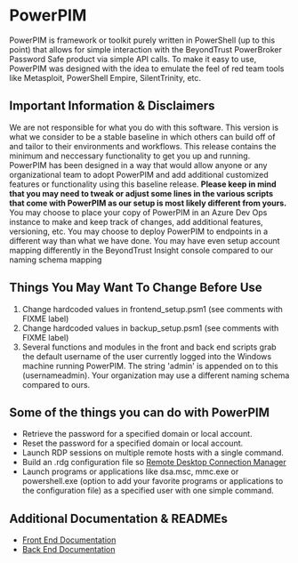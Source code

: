 # PowerPIM
PowerPIM is framework or toolkit purely written in PowerShell (up to this point) that allows for simple interaction with the BeyondTrust PowerBroker Password Safe product via simple API calls. To make it easy to use, PowerPIM was designed with the idea to emulate the feel of red team tools like Metasploit, PowerShell Empire, SilentTrinity, etc. 

## Important Information & Disclaimers
We are not responsible for what you do with this software. This version is what we consider to be a stable baseline in which others can build off of and tailor to their environments and workflows. This release contains the minimum and neccessary functionality to get you up and running. PowerPIM has been designed in a way that would allow anyone or any organizational team to adopt PowerPIM and add additional customized features or functionality using this baseline release. **Please keep in mind that you may need to tweak or adjust some lines in the various scripts that come with PowerPIM as our setup is most likely different from yours.** You may choose to place your copy of PowerPIM in an Azure Dev Ops instance to make and keep track of changes, add additional features, versioning, etc. You may choose to deploy PowerPIM to endpoints in a different way than what we have done. You may have even setup account mapping differently in the BeyondTrust Insight console compared to our naming schema mapping

## Things You May Want To Change Before Use
1. Change hardcoded values in frontend_setup.psm1 (see comments with FIXME label)
2. Change hardcoded values in backup_setup.psm1 (see comments with FIXME label)
3. Several functions and modules in the front and back end scripts grab the default username of the user currently logged into the Windows machine running PowerPIM. The string 'admin' is appended on to this (usernameadmin). Your organization may use a different naming schema compared to ours.

## Some of the things you can do with PowerPIM
* Retrieve the password for a specified domain or local account.
* Reset the password for a specified domain or local account.
* Launch RDP sessions on multiple remote hosts with a single command.
* Build an .rdg configuration file so [Remote Desktop Connection Manager](https://www.microsoft.com/en-us/download/details.aspx?id=44989)
* Launch programs or applications like dsa.msc, mmc.exe or powershell.exe (option to add your favorite programs or applications to the configuration file) as a specified user with one simple command.

## Additional Documentation & READMEs
* [Front End Documentation](FrontEnd/readme/README.md)
* [Back End Documentation](BackEnd/readme/README.md)


